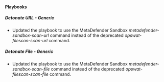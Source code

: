 
#### Playbooks

##### Detonate URL - Generic

- Updated the playbook to use the MetaDefender Sandbox *metadefender-sandbox-scan-url* command instead of the deprecated *opswat-filescan-scan-url* command.
##### Detonate File - Generic

- Updated the playbook to use the MetaDefender Sandbox *metadefender-sandbox-scan-file* command instead of the deprecated *opswat-filescan-scan-file* command.
